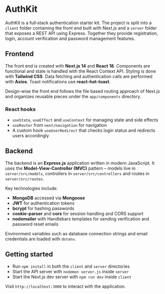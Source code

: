 # AuthKit

AuthKit is a full‑stack authentication starter kit. The project is split into a
`client` folder containing the front end built with Next.js and a `server` folder
that exposes a REST API using Express. Together they provide registration,
login, account verification and password management features.

## Frontend

The front end is created with **Next.js 14** and **React 18**. Components are
functional and state is handled with the React Context API. Styling is done with
**Tailwind CSS**. Data fetching and authentication calls are performed with
**Axios**. Toast notifications use **react-hot-toast**.

Design-wise the front end follows the file based routing approach of Next.js and
organizes reusable pieces under the `app/components` directory.

### React hooks

- `useState`, `useEffect` and `useContext` for managing state and side effects
- `useRouter` from `next/navigation` for navigation
- A custom hook `useUserRedirect` that checks login status and redirects users
  accordingly

## Backend

The backend is an **Express.js** application written in modern JavaScript. It
uses the **Model‑View‑Controller (MVC)** pattern – models live in
`server/src/models`, controllers in `server/src/controllers` and routes in
`server/src/routes`.

Key technologies include:

- **MongoDB** accessed via **Mongoose**
- **JWT** for authentication tokens
- **bcrypt** for hashing passwords
- **cookie-parser** and **cors** for session handling and CORS support
- **nodemailer** with Handlebars templates for sending verification and password
  reset emails

Environment variables such as database connection strings and email credentials
are loaded with `dotenv`.

## Getting started

- Run `npm install` in both the `client` and `server` directories
- Start the API server with `nodemon server.js` inside `server`
- Start the Next.js dev server with `npm run dev` inside `client`

Visit `http://localhost:3000` to interact with the application.